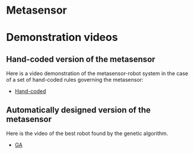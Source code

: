# Metasensor


# Demonstration videos

## Hand-coded version of the metasensor

Here is a video demonstration of the metasensor-robot system in the case of a set of hand-coded rules governing the metasensor:

- [Hand-coded](videos/video1.mp4)


## Automatically designed version of the metasensor

Here is the video of the best robot found by the genetic algorithm.

- [GA](videos/video2.mp4)
